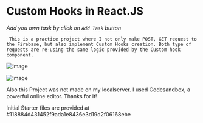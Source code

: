 # Custom Hooks in React.JS

_Add you own task by click on `Add Task` button_ 

` This is a practice project where I not only make POST, GET request to the Firebase, but also implement Custom Hooks creation.
Both type of requests are re-using the same logic provided by the Custom hook component.` 

![image](https://user-images.githubusercontent.com/77494053/229385335-3e18f599-87bb-4849-ba4a-b2c1500788e5.png)


![image](https://user-images.githubusercontent.com/77494053/229385414-20d44868-bbc2-4b7b-b757-0bff2d6a155a.png)

Also this Project was not made on my localserver. I used Codesandbox, a powerful online editor. Thanks for it!

Initial Starter files are provided at #118884d431452f9ada1e8436e3d19d2f06168ebe
